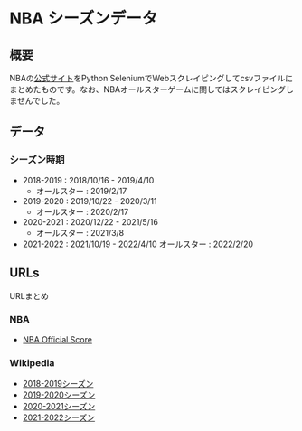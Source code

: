 # NBA シーズンデータ

## 概要
NBAの[公式サイト](https://global.nba.com/scores/)をPython SeleniumでWebスクレイピングしてcsvファイルにまとめたものです。なお、NBAオールスターゲームに関してはスクレイピングしませんでした。

## データ

### シーズン時期

- 2018-2019 : 2018/10/16 - 2019/4/10
    - オールスター : 2019/2/17
- 2019-2020 : 2019/10/22 - 2020/3/11
    - オールスター : 2020/2/17
- 2020-2021 : 2020/12/22 - 2021/5/16
    - オールスター : 2021/3/8
- 2021-2022 : 2021/10/19 - 2022/4/10
    オールスター : 2022/2/20

## URLs

URLまとめ

### NBA

- [NBA Official Score](https://global.nba.com/scores/)

### Wikipedia

- [2018-2019シーズン](https://ja.wikipedia.org/wiki/2018-2019%E3%82%B7%E3%83%BC%E3%82%BA%E3%83%B3%E3%81%AENBA)
- [2019-2020シーズン](https://ja.wikipedia.org/wiki/2019-2020%E3%82%B7%E3%83%BC%E3%82%BA%E3%83%B3%E3%81%AENBA)
- [2020-2021シーズン](https://ja.wikipedia.org/wiki/2020-2021%E3%82%B7%E3%83%BC%E3%82%BA%E3%83%B3%E3%81%AENBA)
- [2021-2022シーズン](https://ja.wikipedia.org/wiki/2021-2022%E3%82%B7%E3%83%BC%E3%82%BA%E3%83%B3%E3%81%AENBA)
